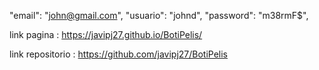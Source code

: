 "email": "john@gmail.com",
"usuario": "johnd",
"password": "m38rmF$",


link pagina : 
https://javipj27.github.io/BotiPelis/

link repositorio :
https://github.com/javipj27/BotiPelis
